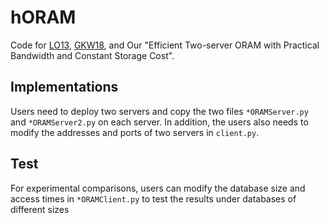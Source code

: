 # hORAM
Code for [LO13](https://eprint.iacr.org/2011/384.pdf), [GKW18](https://eprint.iacr.org/2018/005.pdf), and Our "Efficient Two-server ORAM with Practical Bandwidth and Constant Storage Cost".
## Implementations
Users need to deploy two servers and copy the two files ``*ORAMServer.py`` and ``*ORAMServer2.py`` on each server. In addition, the users also needs to modify the addresses and ports of two servers in ``client.py``.
## Test
For experimental comparisons, users can modify the database size and access times in ``*ORAMClient.py`` to test the results under databases of different sizes 

